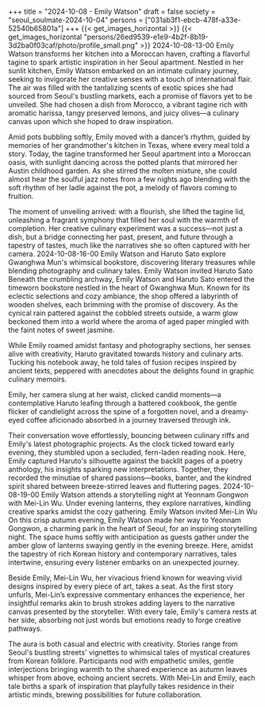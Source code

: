 +++
title = "2024-10-08 - Emily Watson"
draft = false
society = "seoul_soulmate-2024-10-04"
persons = ["031ab3f1-ebcb-478f-a33e-52540b65801a"]
+++
{{< get_images_horizontal >}}
{{< get_images_horizontal "persons/26ed9539-e1e9-4b2f-8b19-3d2ba0f03caf/photo/profile_small.png" >}}
2024-10-08-13-00
Emily Watson transforms her kitchen into a Moroccan haven, crafting a flavorful tagine to spark artistic inspiration in her Seoul apartment.
Nestled in her sunlit kitchen, Emily Watson embarked on an intimate culinary journey, seeking to invigorate her creative senses with a touch of international flair. The air was filled with the tantalizing scents of exotic spices she had sourced from Seoul's bustling markets, each a promise of flavors yet to be unveiled. She had chosen a dish from Morocco, a vibrant tagine rich with aromatic harissa, tangy preserved lemons, and juicy olives—a culinary canvas upon which she hoped to draw inspiration.

Amid pots bubbling softly, Emily moved with a dancer’s rhythm, guided by memories of her grandmother's kitchen in Texas, where every meal told a story. Today, the tagine transformed her Seoul apartment into a Moroccan oasis, with sunlight dancing across the potted plants that mirrored her Austin childhood garden. As she stirred the molten mixture, she could almost hear the soulful jazz notes from a few nights ago blending with the soft rhythm of her ladle against the pot, a melody of flavors coming to fruition.

The moment of unveiling arrived: with a flourish, she lifted the tagine lid, unleashing a fragrant symphony that filled her soul with the warmth of completion. Her creative culinary experiment was a success—not just a dish, but a bridge connecting her past, present, and future through a tapestry of tastes, much like the narratives she so often captured with her camera.
2024-10-08-16-00
Emily Watson and Haruto Sato explore Gwanghwa Mun's whimsical bookstore, discovering literary treasures while blending photography and culinary tales.
Emily Watson invited Haruto Sato
Beneath the crumbling archway, Emily Watson and Haruto Sato entered the timeworn bookstore nestled in the heart of Gwanghwa Mun. Known for its eclectic selections and cozy ambiance, the shop offered a labyrinth of wooden shelves, each brimming with the promise of discovery. As the cynical rain pattered against the cobbled streets outside, a warm glow beckoned them into a world where the aroma of aged paper mingled with the faint notes of sweet jasmine. 

While Emily roamed amidst fantasy and photography sections, her senses alive with creativity, Haruto gravitated towards history and culinary arts. Tucking his notebook away, he told tales of fusion recipes inspired by ancient texts, peppered with anecdotes about the delights found in graphic culinary memoirs.

Emily, her camera slung at her waist, clicked candid moments—a contemplative Haruto leafing through a battered cookbook, the gentle flicker of candlelight across the spine of a forgotten novel, and a dreamy-eyed coffee aficionado absorbed in a journey traversed through ink.

Their conversation wove effortlessly, bouncing between culinary riffs and Emily's latest photographic projects. As the clock ticked toward early evening, they stumbled upon a secluded, fern-laden reading nook. Here, Emily captured Haruto's silhouette against the backlit pages of a poetry anthology, his insights sparking new interpretations. Together, they recorded the minutiae of shared passions—books, banter, and the kindred spirit shared between breeze-stirred leaves and fluttering pages.
2024-10-08-19-00
Emily Watson attends a storytelling night at Yeonnam Gongwon with Mei-Lin Wu. Under evening lanterns, they explore narratives, kindling creative sparks amidst the cozy gathering.
Emily Watson invited Mei-Lin Wu
On this crisp autumn evening, Emily Watson made her way to Yeonnam Gongwon, a charming park in the heart of Seoul, for an inspiring storytelling night. The space hums softly with anticipation as guests gather under the amber glow of lanterns swaying gently in the evening breeze. Here, amidst the tapestry of rich Korean history and contemporary narratives, tales intertwine, ensuring every listener embarks on an unexpected journey. 

Beside Emily, Mei-Lin Wu, her vivacious friend known for weaving vivid designs inspired by every piece of art, takes a seat. As the first story unfurls, Mei-Lin’s expressive commentary enhances the experience, her insightful remarks akin to brush strokes adding layers to the narrative canvas presented by the storyteller. With every tale, Emily's camera rests at her side, absorbing not just words but emotions ready to forge creative pathways. 

The aura is both casual and electric with creativity. Stories range from Seoul's bustling streets' vignettes to whimsical tales of mystical creatures from Korean folklore. Participants nod with empathetic smiles, gentle interjections bringing warmth to the shared experience as autumn leaves whisper from above, echoing ancient secrets. With Mei-Lin and Emily, each tale births a spark of inspiration that playfully takes residence in their artistic minds, brewing possibilities for future collaboration.
